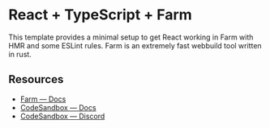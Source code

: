 # React + TypeScript + Farm

This template provides a minimal setup to get React working in Farm with HMR and some ESLint rules. Farm is an extremely fast webbuild tool written in rust.


## Resources

- [Farm — Docs](https://farm-fe.github.io/)
- [CodeSandbox — Docs](https://codesandbox.io/docs/learn)
- [CodeSandbox — Discord](https://discord.gg/Ggarp3pX5H)
